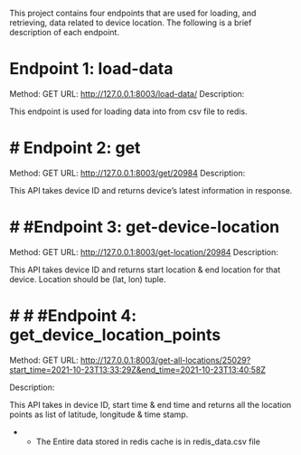 This project contains four endpoints that are used for loading, and retrieving, data related to device location. The following is a brief description of each endpoint.

# Endpoint 1: load-data
Method: GET
URL: http://127.0.0.1:8003/load-data/
Description:

This endpoint is used for loading data into from csv file to redis.

# # Endpoint 2: get
Method: GET
URL: http://127.0.0.1:8003/get/20984
Description:

This API takes device ID and returns device’s latest information in response.


# # #Endpoint 3: get-device-location
Method: GET
URL: http://127.0.0.1:8003/get-location/20984
Description:

This API takes device ID and returns start location & end location for that device.
Location should be (lat, lon) tuple.

# # # #Endpoint 4: get_device_location_points
Method: GET
URL: http://127.0.0.1:8003/get-all-locations/25029?start_time=2021-10-23T13:33:29Z&end_time=2021-10-23T13:40:58Z

Description:

This API takes in device ID, start time & end time and returns all the location
points as list of latitude, longitude & time stamp.

* * The Entire data stored in redis cache is in redis_data.csv file


